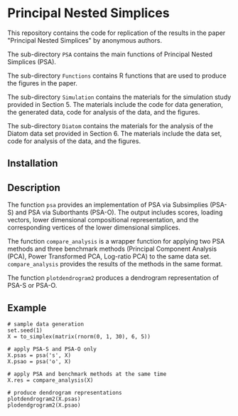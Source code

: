# Principal Nested Simplices

This repository contains the code for replication of the results in the paper "Principal Nested Simplices" by anonymous authors. 

The sub-directory `PSA` contains the main functions of Principal Nested Simplices (PSA).

The sub-directory `Functions` contains R functions that are used to produce the figures in the paper.

The sub-directory `Simulation` contains the materials for the simulation study provided in Section 5. The materials include the code for data generation, the generated data, code for analysis of the data, and the figures.

The sub-directory `Diatom` contains the materials for the analysis of the Diatom data set provided in Section 6. The materials include the data set, code for analysis of the data, and the figures.

## Installation

## Description

The function `psa` provides an implementation of PSA via Subsimplies (PSA-S) and PSA via Suborthants (PSA-O). The output includes scores, loading vectors, lower dimensional compositional representation, and the corresponding vertices of the lower dimensional simplices.

The function `compare_analysis` is a wrapper function for applying two PSA methods and three benchmark methods (Principal Component Analysis (PCA), Power Transformed PCA, Log-ratio PCA) to the same data set. `compare_analysis` provides the results of the methods in the same format.

The function `plotdendrogram2` produces a dendrogram representation of PSA-S or PSA-O.

## Example

```{r}
# sample data generation
set.seed(1)
X = to_simplex(matrix(rnorm(0, 1, 30), 6, 5))

# apply PSA-S and PSA-O only
X.psas = psa('s', X)
X.psao = psa('o', X)

# apply PSA and benchmark methods at the same time
X.res = compare_analysis(X)

# produce dendrogram representations
plotdendrogram2(X.psas)
plodendgrogram2(X.psao)
```
